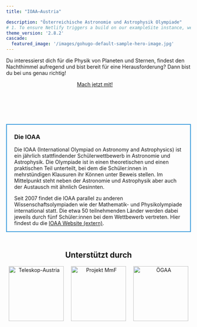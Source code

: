 ```yaml
---
title: "IOAA–Austria"

description: "Österreichische Astronomie und Astrophysik Olympiade"
# 1. To ensure Netlify triggers a build on our exampleSite instance, we need to change a file in the exampleSite directory.
theme_version: '2.8.2'
cascade:
  featured_image: '/images/gohugo-default-sample-hero-image.jpg'
---
```


Du interessierst dich für die Physik von Planeten und Sternen, findest den Nachthimmel aufregend und bist bereit für eine Herausforderung? Dann bist du bei uns genau richtig!

<div style="text-align: center;">
  <a href="/mitmachen/" class="button center" style="margin-right: 20px;">Mach jetzt mit!</a>
</div>

<div style="margin-bottom: 100px;"></div>

<div style="border: 2px solid #3498db; padding: 0 20px;">

### Die IOAA


Die IOAA (International Olympiad on Astronomy and Astrophysics) ist ein jährlich stattfindender Schülerwettbewerb in Astronomie und Astrophysik. Die Olympiade ist in einen theoretischen und einen praktischen Teil unterteilt, bei dem die Schüler:innen in mehrstündigen Klausuren ihr Können unter Beweis stellen. Im Mittelpunkt steht neben der Astronomie und Astrophysik aber auch der Austausch mit ähnlich Gesinnten.

Seit 2007 findet die IOAA parallel zu anderen Wissenschaftsolympiaden wie der Mathematik- und Physikolympiade international statt. Die etwa 50 teilnehmenden Länder werden dabei jeweils durch fünf Schüler:innen bei dem Wettbewerb vertreten. Hier findest du die [IOAA Website (extern)](https://www.ioaastrophysics.org).  </div>


<!-- Sponsors Section -->
<div style="margin-top: 50px; text-align: center;">
  <h2>Unterstützt durch</h2>
  <div style="display: flex; justify-content: center; gap: 20px; flex-wrap: wrap;">
    <!-- Sponsor 1 -->
    <a href="https://teleskop-austria.at/" target="_blank">
      <img src="/images/teleskop-austria_logo-PRESS.png" alt="Teleskop-Austria" style="width: auto; height: 150px;">
    </a>
    <!-- Sponsor 2 -->
    <a href="https://mmf.univie.ac.at/" target="_blank">
      <img src="/images/mmf_logo.png" alt="Projekt MmF" style="width: auto; height: 150px">
    </a>
    <a href="https://www.oegaa.at" target="_blank">
      <img src="/images/oegaa_logo.png" alt="ÖGAA" style="width: auto; height: 150px;">
    </a>
    <!-- Add more sponsors as needed -->
  </div>
</div>
